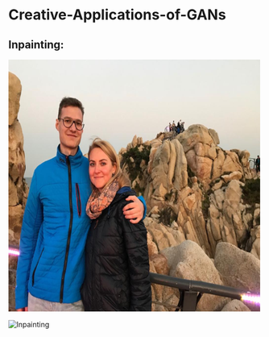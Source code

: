# Creative-Applications-of-GANs



## Inpainting:
![Inpainting](https://github.com/MadisLemsalu/Creative-Applications-of-GANs/blob/main/2.%20Image%20Inpainting/reference.png?raw=true)

![Inpainting](https://github.com/MadisLemsalu/Creative-Applications-of-GANs/blob/main/2.%20Image%20Inpainting/single.gif?raw=true)
